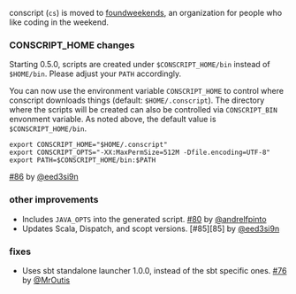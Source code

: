   [76]: https://github.com/foundweekends/conscript/pull/76
  [80]: https://github.com/foundweekends/conscript/pull/80
  [86]: https://github.com/foundweekends/conscript/pull/86
  [@MrOutis]: https://github.com/MrOutis
  [@andrelfpinto]: https://github.com/andrelfpinto
  [@eed3si9n]: https://github.com/eed3si9n
  [fw]: https://github.com/foundweekends/

conscript (`cs`) is moved to [foundweekends][fw], an organization for people who like coding in the weekend.

### CONSCRIPT_HOME changes

Starting 0.5.0, scripts are created under `$CONSCRIPT_HOME/bin` instead of `$HOME/bin`. Please adjust your `PATH` accordingly.

You can now use the environment variable `CONSCRIPT_HOME` to control where conscript downloads things (default: `$HOME/.conscript`).
The directory where the scripts will be created can also be controlled via `CONSCRIPT_BIN` envonment variable. As noted above, the default value is `$CONSCRIPT_HOME/bin`.

    export CONSCRIPT_HOME="$HOME/.conscript"
    export CONSCRIPT_OPTS="-XX:MaxPermSize=512M -Dfile.encoding=UTF-8"
    export PATH=$CONSCRIPT_HOME/bin:$PATH

[#86][86] by [@eed3si9n][@eed3si9n]

### other improvements

- Includes `JAVA_OPTS` into the generated script. [#80][80] by [@andrelfpinto][@andrelfpinto]
- Updates Scala, Dispatch, and scopt versions. [#85][85] by [@eed3si9n][@eed3si9n]

### fixes

- Uses sbt standalone launcher 1.0.0, instead of the sbt specific ones. [#76][76] by [@MrOutis][@MrOutis]
